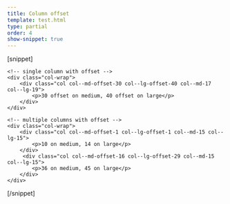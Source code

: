 ```yaml
---
title: Column offset
template: test.html
type: partial
order: 4
show-snippet: true
---
```

[snippet]
<div class="wrapper">

    <!-- single column with offset -->
    <div class="col-wrap">
        <div class="col col--md-offset-30 col--lg-offset-40 col--md-17 col--lg-19">
            <p>30 offset on medium, 40 offset on large</p>
        </div>
    </div>
    
    <!-- multiple columns with offset -->
    <div class="col-wrap">
        <div class="col col--md-offset-1 col--lg-offset-1 col--md-15 col--lg-15">
            <p>10 on medium, 14 on large</p>
        </div>
         <div class="col col--md-offset-16 col--lg-offset-29 col--md-15 col--lg-15">
            <p>36 on medium, 45 on large</p>
        </div>
    </div>

</div>
[/snippet]